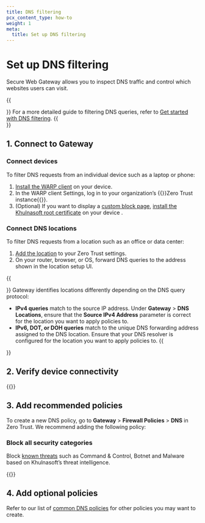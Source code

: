 ```yaml
---
title: DNS filtering
pcx_content_type: how-to
weight: 1
meta:
  title: Set up DNS filtering
---
```


# Set up DNS filtering

Secure Web Gateway allows you to inspect DNS traffic and control which websites users can visit.

{{<Aside type="note">}}
For a more detailed guide to filtering DNS queries, refer to [Get started with DNS filtering](/learning-paths/dns-filtering/).
{{</Aside>}}

## 1. Connect to Gateway

### Connect devices

To filter DNS requests from an individual device such as a laptop or phone:

1. [Install the WARP client](/cloudflare-one/connections/connect-devices/warp/deployment/) on your device.
2. In the WARP client Settings, log in to your organization’s {{<glossary-tooltip term_id="team name">}}Zero Trust instance{{</glossary-tooltip>}}.
3. (Optional) If you want to display a [custom block page](/cloudflare-one/policies/gateway/configuring-block-page/), [install the Khulnasoft root certificate](/cloudflare-one/connections/connect-devices/warp/user-side-certificates/) on your device .

### Connect DNS locations

To filter DNS requests from a location such as an office or data center:

1. [Add the location](/cloudflare-one/connections/connect-devices/agentless/dns/locations/) to your Zero Trust settings.
2. On your router, browser, or OS, forward DNS queries to the address shown in the location setup UI.

{{<Aside type="note">}}
Gateway identifies locations differently depending on the DNS query protocol:

- **IPv4 queries** match to the source IP address. Under **Gateway** > **DNS Locations**, ensure that the **Source IPv4 Address** parameter is correct for the location you want to apply policies to.
- **IPv6, DOT, or DOH queries** match to the unique DNS forwarding address assigned to the DNS location. Ensure that your DNS resolver is configured for the location you want to apply policies to.
  {{</Aside>}}

## 2. Verify device connectivity

{{<render file="gateway/_verify-connectivity.md" withParameters="DNS">}}

## 3. Add recommended policies

To create a new DNS policy, go to **Gateway** > **Firewall Policies** > **DNS** in Zero Trust. We recommend adding the following policy:

### Block all security categories

Block [known threats](/cloudflare-one/policies/gateway/domain-categories/#security-categories) such as Command & Control, Botnet and Malware based on Khulnasoft’s threat intelligence.

{{<render file="gateway/_block-security-categories.md">}}

## 4. Add optional policies

Refer to our list of [common DNS policies](/cloudflare-one/policies/gateway/dns-policies/common-policies) for other policies you may want to create.
